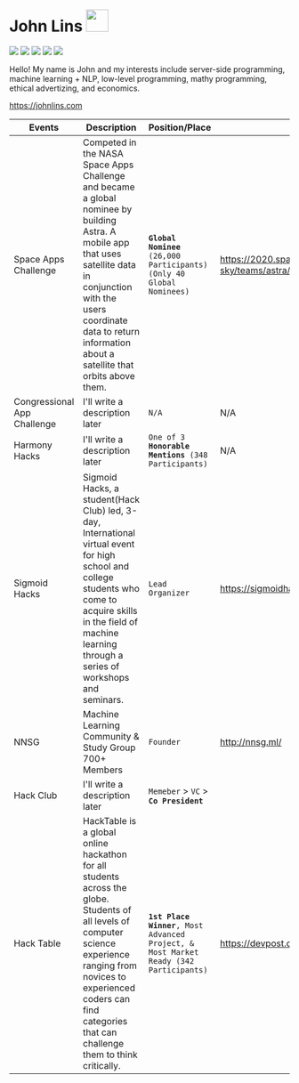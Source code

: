 # John Lins <img src="https://github.com/hackclub/assets/blob/main/flag-orpheus-left.png" height="40px"/>
<img src="https://img.shields.io/github/followers/johnlins?style=social"/> <img src="https://komarev.com/ghpvc/?username=JohnLins&color=4ae88f&label=Profile+Views"/> <a href="https://repl.it/@JohnLins"><img src="https://img.shields.io/static/v1?label=&message=Repl&color=lightgray&logo=repl.it&logoColor=white" href="https://repl.it/@JohnLins"/></a> <a href="https://devpost.com/JohnLins"><img src="https://img.shields.io/static/v1?label=&message=Devpost&color=blue&logo=devpost&logoColor=blue"/></a> <a href="https://scrapbook.hackclub.com/JohnLins/"><img src="https://img.shields.io/static/v1?label=&message=Scrapbook&color=purple&logo=hack%20club&logoColor=white"/></a>



Hello! My name is John and my interests include server-side programming, machine learning + NLP, low-level programming, mathy programming, ethical advertizing, and economics.

https://johnlins.com
<!--
<a href="https://angel.co/u/johnlins"><img src="https://angel.co/images/static_pages/logo/AngelList_Black_Victory_Hand.png" height="20px"/></a>
-->
<!--<a href="https://scrapbook.hackclub.com/JohnLins"><img src="hackclubflag.png" height="40px"/></a>-->



<!--

|  **Project** |  **Description** | **Technologies** |
|-|-|-|
|Textify| Textify is a text manipulation platform that allows anyone to create their own custom acronyms on a shared server which get parsed as the actual phrase once the message is sent. Plus a multitude of helpful features. | [![Golang](https://img.shields.io/static/v1?label=&message=Golang&color=00ADD8&logo=go&logoColor=white)]() [![HTML](https://img.shields.io/static/v1?label=&message=HTML&color=E34F26&logo=html5&logoColor=white)]() [![CSS](https://img.shields.io/static/v1?label=&message=CSS&color=1572B6&logo=css3&logoColor=white)]() [![JS](https://img.shields.io/static/v1?label=&message=(some)%20JavaScript&color=F7DF1E&logo=javascript&logoColor=white)]()
|Astra| A mobile app that uses satellite data in conjunction with the users coordinate data to return information about a satellite that orbits above them |[![Golang](https://img.shields.io/static/v1?label=&message=Golang&color=00ADD8&logo=go&logoColor=white)]()
|Line Classifier Neural Network| A Softplus based NN that identifies types of lines |`Theory` `Math` [![Python](https://img.shields.io/static/v1?label=&message=Python&color=3C78A9&logo=python&logoColor=white)]()
|SiteDoctor| NLP based API & Web App for website optimization | [![Golang](https://img.shields.io/static/v1?label=&message=Golang&color=00ADD8&logo=go&logoColor=white)]() [![Flask](https://img.shields.io/static/v1?label=&message=(some)%20Flask&color=black&logo=flask&logoColor=white)]() [![Python](https://img.shields.io/static/v1?label=&message=Python&color=3C78A9&logo=python&logoColor=white)]() [![HTML](https://img.shields.io/static/v1?label=&message=HTML&color=E34F26&logo=html5&logoColor=white)]() [![CSS](https://img.shields.io/static/v1?label=&message=CSS&color=1572B6&logo=css3&logoColor=white)]() [![JS](https://img.shields.io/static/v1?label=&message=(some)%20JavaScript&color=F7DF1E&logo=javascript&logoColor=white)]()
|BlockBumb| Bump the Blue Block and you get rewarded by increasing in size. My first 3D rendered project. | [![C](https://img.shields.io/static/v1?label=&message=C&color=A8B9CC&logo=C&logoColor=white)]() [![Raylib](https://img.shields.io/static/v1?label=&message=Raylib&color=gray&logo=raylib&logoColor=na)]() 
|LAcLib & AVFcLib| I'll write a description later | [![Linear Algebra](https://img.shields.io/static/v1?label=&message=Linear%20Algebra&color=gray&logo=na&logoColor=na)]() [![C](https://img.shields.io/static/v1?label=&message=C&color=A8B9CC&logo=C&logoColor=white)]()
| FallenAI | A pose detection AI built to monitor the old and the weak and send status notifications to their guardians in the case of an emergency. | [![Tensorflow](https://img.shields.io/static/v1?label=&message=Tensorflow&color=orange&logo=tensorflow&logoColor=white)]() [![Golang](https://img.shields.io/static/v1?label=&message=Golang&color=00ADD8&logo=go&logoColor=white)]()
-->


|  **Events** |  **Description** | **Position/Place** | **Link** | 
|-|-|-|-|
|Space Apps Challenge| Competed in the NASA Space Apps Challenge and became a global nominee by building Astra. A mobile app that uses satellite data in conjunction with the users coordinate data to return information about a satellite that orbits above them. | **`Global Nominee`** `(26,000 Participants) (Only 40 Global Nominees)` | https://2020.spaceappschallenge.org/challenges/connect/orbital-sky/teams/astra/project |  
|Congressional App Challenge| I'll write a description later | `N/A` | N/A |
|Harmony Hacks| I'll write a description later | `One of 3 `**`Honorable Mentions`**` (348 Participants)` | N/A |
|Sigmoid Hacks| Sigmoid Hacks, a student(Hack Club) led, 3-day, International virtual event for high school and college students who come to acquire skills in the field of machine learning through a series of workshops and seminars. | `Lead Organizer` | https://sigmoidhacks.ml, https://sigmoidhacks.devpost.com
|NNSG| Machine Learning Community & Study Group 700+ Members | `Founder` | http://nnsg.ml/ |
|Hack Club| I'll write a description later | `Memeber` > `VC` > **`Co President`** |
| Hack Table | HackTable is a global online hackathon for all students across the globe. Students of all levels of computer science experience ranging from novices to experienced coders can find categories that can challenge them to think critically.  | **`1st Place Winner`**`, Most Advanced Project, & Most Market Ready (342 Participants)` | https://devpost.com/software/fallenai |






<!--Hi i'm John, I enjoy building serverside software, ML models, and simulation. I take joy in mathy programming and I spend a significant amout of my personal time consuming thought provoking mathematical concepts-->
